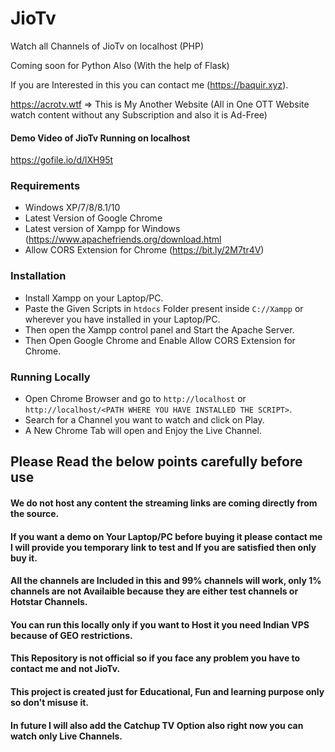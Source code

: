 # JioTv
Watch all Channels of JioTv on localhost (PHP)

Coming soon for Python Also (With the help of Flask)

If you are Interested in this you can contact me (https://baquir.xyz).

https://acrotv.wtf => This is My Another Website (All in One OTT Website watch content without any Subscription and also it is Ad-Free)

#### Demo Video of JioTv Running on localhost

https://gofile.io/d/lXH95t

### Requirements

  * Windows XP/7/8/8.1/10
  * Latest Version of Google Chrome
  * Latest version of Xampp for Windows (https://www.apachefriends.org/download.html
  * Allow CORS Extension for Chrome (https://bit.ly/2M7tr4V)
  
### Installation

  * Install Xampp on your Laptop/PC.
  * Paste the Given Scripts in `htdocs` Folder present inside `C://Xampp` or wherever you have installed in your Laptop/PC.
  * Then open the Xampp control panel and Start the Apache Server.
  * Then Open Google Chrome and Enable Allow CORS Extension for Chrome.
  
### Running Locally

  * Open Chrome Browser and go to `http://localhost` or `http://localhost/<PATH WHERE YOU HAVE INSTALLED THE SCRIPT>`.
  * Search for a Channel you want to watch and click on Play.
  * A New Chrome Tab will open and Enjoy the Live Channel.
  

## Please Read the below points carefully before use

#### We do not host any content the streaming links are coming directly from the source.
#### If you want a demo on Your Laptop/PC before buying it please contact me I will provide you temporary link to test and If you are satisfied then only buy it.
#### All the channels are Included in this and 99% channels will work, only 1% channels are not Availaible because they are either test channels or Hotstar Channels.
#### You can run this locally only if you want to Host it you need Indian VPS because of GEO restrictions.
#### This Repository is not official so if you face any problem you have to contact me and not JioTv.
#### This project is created just for Educational, Fun and learning purpose only so don't misuse it.
#### In future I will also add the Catchup TV Option also right now you can watch only Live Channels.
